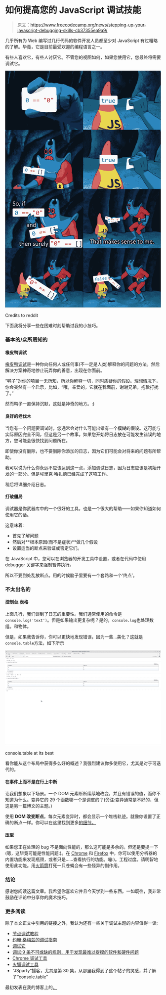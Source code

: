 # 如何提高您的 JavaScript 调试技能

> 原文：<https://www.freecodecamp.org/news/stepping-up-your-javascript-debugging-skills-cb37355ea9a9/>

几乎所有为 Web 编写过几行代码的软件开发人员都至少对 JavaScript 有过粗略的了解。毕竟，它是目前最受欢迎的编程语言之一。

有些人喜欢它，有些人讨厌它。不管您的视图如何，如果您使用它，您最终将需要调试它。

![LrFIEQsO8MyJhwmLvB5Gb2TDaV9EYOW8gqfx](img/b3de1683ee628533bb6243c7877db9d4.png)

Credits to reddit

下面我将分享一些在困难时刻帮助过我的小技巧。

### 基本的/众所周知的

#### 橡皮鸭调试

[橡皮鸭调试](https://en.wikipedia.org/wiki/Rubber_duck_debugging)是一种你向任何人或任何事(不一定是人类)解释你的问题的方法。然后解决方案神奇地停止玩弄你的善意，出现在你面前。

“鸭子”对你的项目一无所知，所以你解释一切，同时质疑你的假设。理想情况下，你会突然有一个启示，比如，“哦，亲爱的，它就在我面前，谢谢兄弟，抱歉打扰了。”

然而鸭子一直保持沉默，这就是神奇的地方。:)

#### 良好的老伐木

当您有一个问题要调试时，您通常会对什么可能出错有一个模糊的假设。这可能与实际原因完全不同，但这是另一个故事。如果您开始将日志放在可能发生错误的地方，您可能会很快找到问题所在。

即使你没有删除，也不要删除你添加的日志，因为它们可能会对将来的问题有所帮助。

我可以说为什么你永远不应该达到这一点，添加调试日志，因为日志应该是初始开发的一部分。但是埃里克·哈扎德已经完成了这项工作。

稍后将详细介绍日志。

#### 打破僵局

调试器是你武器库中的一个很好的工具，也是一个很大的帮助——如果你知道如何使用它的话。

这意味着:

*   首先了解问题
*   然后对**根本原因(而不是症状)**做几个假设
*   设置适当的断点来验证或否定它们。

在 JavaScript 中，您可以在浏览器的开发工具中设置，或者在代码中使用 debugger 关键字来强制暂停执行。

所以不要到处乱放断点。用的时候脑子里要有一个套路和一个‘终点’。

### 不太出名的

#### 控制台.表格

上面几行，我们谈到了日志的重要性。我们通常使用的命令是`console.log('text')`。但是如果输出更复杂呢？是的，`console.log`也处理数组。和物体。

但是，如果我告诉你，你可以更快地发现错误，因为一些…美化？这就是`console.table`方法，如下所示

![-Ek-xKZX9Bw75cKgaNGvNRQHrmWgqoQ46XKb](img/a64c28758a55e845c26c51ce952fbe36.png)

console.table at its best

看你能从这个布局中获得多么好的概述？我强烈建议你多使用它，尤其是对于可迭代的。

#### 在事件上而不是在行上中断

让我们想象以下场景。一个 DOM 元素断断续续地改变，并且有错误的值，而你不知道为什么。变异它的 29 个函数哪一个是调皮的？(旁注:变异通常是不好的，但这是另一篇博文的主题。)

使用 **DOM 改变断点**。每次元素变异时，都会显示一个堆栈轨迹。就像你设置了正确的断点一样。你可以在这里找到更多[的细节。](https://developers.google.com/web/tools/chrome-devtools/javascript/breakpoints#dom)

#### 压型

如果您正在处理的 bug 不是面向性能的，那么这可能是多余的。但还是要提一下(嗯，这毕竟可能是性能问题:)。在 [Chrome](https://developers.google.com/web/tools/chrome-devtools/rendering-tools/js-execution) 和 [Firefox](https://developer.mozilla.org/en-US/docs/Mozilla/Performance/Profiling_with_the_Built-in_Profiler) 中，你可以使用分析器的内置功能来发现瓶颈，或者只是……查看执行的功能。嘣:)。工程过度。请明智地使用此功能。用[火箭筒](https://answers.yahoo.com/question/index?qid=20111106222906AAUSWkm)打死一只苍蝇会有一些怪异的副作用。

### 结论

感谢您阅读这篇文章。我希望你喜欢它并且今天学到一些东西。一如既往，我非常鼓励在评论中分享你的魔术技巧。

### 更多阅读

除了本文正文中引用的链接之外，我认为还有一些关于调试主题的内容值得一读:

*   [节点调试教程](https://nodejs.org/en/docs/guides/debugging-getting-started/)
*   [约翰·桑梅兹的调试指南](https://simpleprogrammer.com/effective-debugging/)
*   [调试它](https://amzn.to/2lC7kD3)
*   [调试:9 条不可或缺的规则，用于发现最难以捉摸的软件和硬件问题](https://amzn.to/2IrgI5t)
*   [Chrome 调试工具](https://developers.google.com/web/tools/chrome-devtools/javascript/)
*   [火狐调试工具](https://developer.mozilla.org/en-US/docs/Tools/Debugger)
*   “JSparty”播客，尤其是第 30 集，从那里我得到了这个帖子的灵感，并了解了“console.table”

最初发表在我的博客上的[。](http://perigk.github.io)